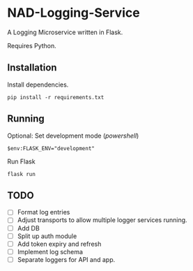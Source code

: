 # NAD-Logging-Service

A Logging Microservice written in Flask.

Requires Python.

## Installation

Install dependencies.

```
pip install -r requirements.txt
```

## Running

Optional: Set development mode (_powershell_)

```
$env:FLASK_ENV="development"
```

Run Flask

```
flask run
```

## TODO

- [ ] Format log entries
- [ ] Adjust transports to allow multiple logger services running.
- [ ] Add DB
- [ ] Split up auth module
- [ ] Add token expiry and refresh
- [ ] Implement log schema
- [ ] Separate loggers for API and app.
